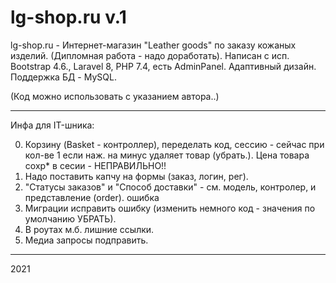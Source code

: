 # lg-shop.ru v.1

lg-shop.ru - Интернет-магазин "Leather goods" по заказу кожаных изделий. (Дипломная работа - надо доработать).
Написан с исп. Bootstrap 4.6., Laravel 8, PHP 7.4, есть AdminPanel.
Адаптивный дизайн.
Поддержка БД - MySQL.

(Код можно использовать с указанием автора..)

--------
Инфа для IT-шника:

0) Корзину (Basket - контроллер), переделать код, сессию - сейчас при кол-ве 1 если наж. на минус удаляет товар (убрать.). Цена товара сохр* в сесии - НЕПРАВИЛЬНО!!
1) Надо поставить капчу на формы (заказ, логин, рег).
2) "Статусы заказов" и "Способ доставки" - см. модель, контролер, и представление (order). ошибка 
3) Миграции исправить ошибку (изменить немного код - значения по умолчанию УБРАТЬ).
4) В роутах м.б. лишние ссылки. 
5) Медиа запросы подправить.
--------

2021
